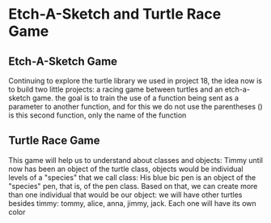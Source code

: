 # Etch-A-Sketch and Turtle Race Game 
## Etch-A-Sketch Game
Continuing to explore the turtle library we used in project 18, the idea now is to build two little projects: a racing game between turtles and an etch-a-sketch game.
the goal is to train the use of a function being sent as a parameter to another function, and for this we do not use the parentheses () is this second function, only the name of the function

## Turtle Race Game
This game will help us to understand about classes and objects: Timmy until now has been an object of the turtle class, objects would be individual levels of a "species" that we call class: His blue bic pen is an object of the "species" pen, that is, of the pen class.
Based on that, we can create more than one individual that would be our object: we will have other turtles besides timmy: tommy, alice, anna, jimmy, jack. Each one will have its own color
